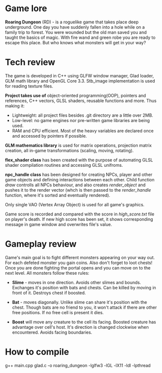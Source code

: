 # Game lore
**Roaring Dungeon** (RD) - is a roguelike game that takes place deep underground. One day you have suddenly fallen into a hole while on a family trip to forest. You were wounded but the old man saved you and taught the basics of magic. With fire wand and green robe you are ready to escape this place. But who knows what monsters will get in your way?
# Tech review
The game is developed in C++ using GLFW window manager, Glad loader, GLM math library and OpenGL Core 3.3. Stb_image implementation is used for reading texture files.

**Project takes use of** object-oriented programming(OOP), pointers and references, C++ vectors, GLSL shaders, reusable functions and more. Thus making it:
* Lightweight: all project files besides .git directory are a little over 2MB.
* Low-level: no game engines nor pre-written game libraries are being used. 
* RAM and CPU efficient. Most of the heavy variables are declared once and accessed by pointers if possible.


**GLM mathematics library** is used for matrix operations, projection matrix creation, all in-game transformations (scaling, moving, rotating).

**flex_shader class** has been created with the purpose of automating GLSL shader compilation routines and accessing GLSL unifroms.

**npc_handle class** has been designed for creating NPCs, player and other game objects and defining interactions between each other. Child function *draw* controlls all NPCs behaviour, and also creates *render_object* and pushes it to the render vector (whch is then passed to the *render_handle* function, where it's sorted and eventually rendered).

Only single VAO (Vertex Array Object) is used for all game's graphics.

Game score is recorded and compared with the score in *high_score.txt* file on player's death. If new high score has been set, it shows corresponding message in game window and overwrites file's value.
# Gameplay review
Game's main goal is to fight different monsters appearing on your way out. For each defeted monster you gain coins. Also don't forget to loot chests! Once you are done fighting the portal opens and you can move on to the next level. All monsters follow these rules:
* **Slime** - moves in one direction. Avoids other slimes and bounds. Exchanges it's position with bats and chests. Can be killed by moving in front of it. Destroys chest if boosted.
* **Bat** - moves diagonally. Unlike slime can share it's position with the chest. Though bats are no friend to you, it won't attack if there are other free positions. If no free cell is present it dies.

* **Boost** will move any creature to the cell its facing. Boosted creature has advantage over cell's host. It's direction is changed clockwise when encountered. Avoids facing boundaries.
# How to compile
g++ main.cpp glad.c -o roaring_dungeon -lglfw3 -lGL -lX11 -ldl -lpthread
